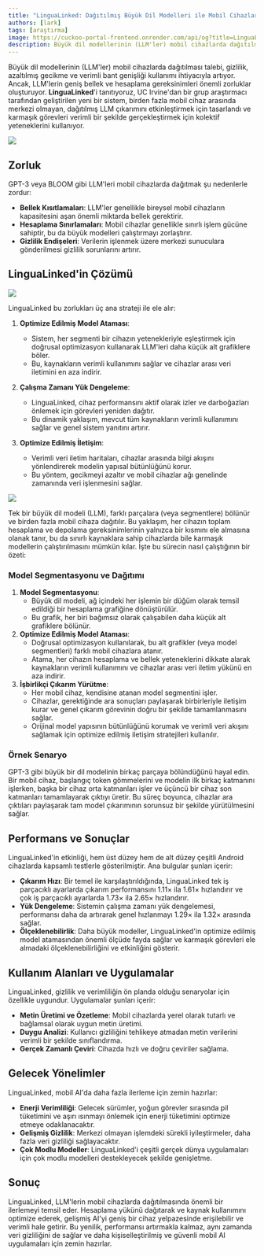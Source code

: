 ```yaml
---
title: "LinguaLinked: Dağıtılmış Büyük Dil Modelleri ile Mobil Cihazları Güçlendirme"
authors: [lark]
tags: [araştırma]
image: https://cuckoo-portal-frontend.onrender.com/api/og?title=LinguaLinked:%20Dağıtılmış%20Büyük%20Dil%20Modelleri%20ile%20Mobil%20Cihazları%20Güçlendirme
description: Büyük dil modellerinin (LLM'ler) mobil cihazlarda dağıtılması talebi, gizlilik, azaltılmış gecikme ve verimli bant genişliği kullanımı ihtiyacıyla artıyor. Ancak, LLM'lerin geniş bellek ve hesaplama gereksinimleri önemli zorluklar oluşturuyor.
---
```


Büyük dil modellerinin (LLM'ler) mobil cihazlarda dağıtılması talebi, gizlilik, azaltılmış gecikme ve verimli bant genişliği kullanımı ihtiyacıyla artıyor. Ancak, LLM'lerin geniş bellek ve hesaplama gereksinimleri önemli zorluklar oluşturuyor. **LinguaLinked**'i tanıtıyoruz, UC Irvine'dan bir grup araştırmacı tarafından geliştirilen yeni bir sistem, birden fazla mobil cihaz arasında merkezi olmayan, dağıtılmış LLM çıkarımını etkinleştirmek için tasarlandı ve karmaşık görevleri verimli bir şekilde gerçekleştirmek için kolektif yeteneklerini kullanıyor.

![](https://cuckoo-network.b-cdn.net/2024-07-08-lingualinked.webp)

## Zorluk

GPT-3 veya BLOOM gibi LLM'leri mobil cihazlarda dağıtmak şu nedenlerle zordur:
- **Bellek Kısıtlamaları**: LLM'ler genellikle bireysel mobil cihazların kapasitesini aşan önemli miktarda bellek gerektirir.
- **Hesaplama Sınırlamaları**: Mobil cihazlar genellikle sınırlı işlem gücüne sahiptir, bu da büyük modelleri çalıştırmayı zorlaştırır.
- **Gizlilik Endişeleri**: Verilerin işlenmek üzere merkezi sunuculara gönderilmesi gizlilik sorunlarını artırır.

## LinguaLinked'in Çözümü

![](https://cuckoo-network.b-cdn.net/lingualinked.webp)

LinguaLinked bu zorlukları üç ana strateji ile ele alır:

1. **Optimize Edilmiş Model Ataması**:
   - Sistem, her segmenti bir cihazın yetenekleriyle eşleştirmek için doğrusal optimizasyon kullanarak LLM'leri daha küçük alt grafiklere böler.
   - Bu, kaynakların verimli kullanımını sağlar ve cihazlar arası veri iletimini en aza indirir.

2. **Çalışma Zamanı Yük Dengeleme**:
   - LinguaLinked, cihaz performansını aktif olarak izler ve darboğazları önlemek için görevleri yeniden dağıtır.
   - Bu dinamik yaklaşım, mevcut tüm kaynakların verimli kullanımını sağlar ve genel sistem yanıtını artırır.

3. **Optimize Edilmiş İletişim**:
   - Verimli veri iletim haritaları, cihazlar arasında bilgi akışını yönlendirerek modelin yapısal bütünlüğünü korur.
   - Bu yöntem, gecikmeyi azaltır ve mobil cihazlar ağı genelinde zamanında veri işlenmesini sağlar.

![](https://cuckoo-network.b-cdn.net/lingualinked-lb.webp)

Tek bir büyük dil modeli (LLM), farklı parçalara (veya segmentlere) bölünür ve birden fazla mobil cihaza dağıtılır. Bu yaklaşım, her cihazın toplam hesaplama ve depolama gereksinimlerinin yalnızca bir kısmını ele almasına olanak tanır, bu da sınırlı kaynaklara sahip cihazlarda bile karmaşık modellerin çalıştırılmasını mümkün kılar. İşte bu sürecin nasıl çalıştığının bir özeti:

### Model Segmentasyonu ve Dağıtımı

1. **Model Segmentasyonu**:
   - Büyük dil modeli, ağ içindeki her işlemin bir düğüm olarak temsil edildiği bir hesaplama grafiğine dönüştürülür.
   - Bu grafik, her biri bağımsız olarak çalışabilen daha küçük alt grafiklere bölünür.
2. **Optimize Edilmiş Model Ataması**:
   - Doğrusal optimizasyon kullanılarak, bu alt grafikler (veya model segmentleri) farklı mobil cihazlara atanır.
   - Atama, her cihazın hesaplama ve bellek yeteneklerini dikkate alarak kaynakların verimli kullanımını ve cihazlar arası veri iletim yükünü en aza indirir.
3. **İşbirlikçi Çıkarım Yürütme**:
   - Her mobil cihaz, kendisine atanan model segmentini işler.
   - Cihazlar, gerektiğinde ara sonuçları paylaşarak birbirleriyle iletişim kurar ve genel çıkarım görevinin doğru bir şekilde tamamlanmasını sağlar.
   - Orijinal model yapısının bütünlüğünü korumak ve verimli veri akışını sağlamak için optimize edilmiş iletişim stratejileri kullanılır.

### Örnek Senaryo

GPT-3 gibi büyük bir dil modelinin birkaç parçaya bölündüğünü hayal edin. Bir mobil cihaz, başlangıç token gömmelerini ve modelin ilk birkaç katmanını işlerken, başka bir cihaz orta katmanları işler ve üçüncü bir cihaz son katmanları tamamlayarak çıktıyı üretir. Bu süreç boyunca, cihazlar ara çıktıları paylaşarak tam model çıkarımının sorunsuz bir şekilde yürütülmesini sağlar.

## Performans ve Sonuçlar

LinguaLinked'in etkinliği, hem üst düzey hem de alt düzey çeşitli Android cihazlarda kapsamlı testlerle gösterilmiştir. Ana bulgular şunları içerir:

- **Çıkarım Hızı**: Bir temel ile karşılaştırıldığında, LinguaLinked tek iş parçacıklı ayarlarda çıkarım performansını 1.11× ila 1.61× hızlandırır ve çok iş parçacıklı ayarlarda 1.73× ila 2.65× hızlandırır.
- **Yük Dengeleme**: Sistemin çalışma zamanı yük dengelemesi, performansı daha da artırarak genel hızlanmayı 1.29× ila 1.32× arasında sağlar.
- **Ölçeklenebilirlik**: Daha büyük modeller, LinguaLinked'in optimize edilmiş model atamasından önemli ölçüde fayda sağlar ve karmaşık görevleri ele almadaki ölçeklenebilirliğini ve etkinliğini gösterir.

## Kullanım Alanları ve Uygulamalar

LinguaLinked, gizlilik ve verimliliğin ön planda olduğu senaryolar için özellikle uygundur. Uygulamalar şunları içerir:

- **Metin Üretimi ve Özetleme**: Mobil cihazlarda yerel olarak tutarlı ve bağlamsal olarak uygun metin üretimi.
- **Duygu Analizi**: Kullanıcı gizliliğini tehlikeye atmadan metin verilerini verimli bir şekilde sınıflandırma.
- **Gerçek Zamanlı Çeviri**: Cihazda hızlı ve doğru çeviriler sağlama.

## Gelecek Yönelimler

LinguaLinked, mobil AI'da daha fazla ilerleme için zemin hazırlar:

- **Enerji Verimliliği**: Gelecek sürümler, yoğun görevler sırasında pil tüketimini ve aşırı ısınmayı önlemek için enerji tüketimini optimize etmeye odaklanacaktır.
- **Gelişmiş Gizlilik**: Merkezi olmayan işlemdeki sürekli iyileştirmeler, daha fazla veri gizliliği sağlayacaktır.
- **Çok Modlu Modeller**: LinguaLinked'i çeşitli gerçek dünya uygulamaları için çok modlu modelleri destekleyecek şekilde genişletme.

## Sonuç

LinguaLinked, LLM'lerin mobil cihazlarda dağıtılmasında önemli bir ilerlemeyi temsil eder. Hesaplama yükünü dağıtarak ve kaynak kullanımını optimize ederek, gelişmiş AI'yi geniş bir cihaz yelpazesinde erişilebilir ve verimli hale getirir. Bu yenilik, performansı artırmakla kalmaz, aynı zamanda veri gizliliğini de sağlar ve daha kişiselleştirilmiş ve güvenli mobil AI uygulamaları için zemin hazırlar.
